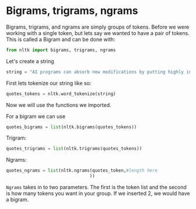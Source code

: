 # Bigrams, trigrams, ngrams

Bigrams, trigrams, and ngrams are simply groups of tokens. Before we were working with a single token, but lets say we wanted to have a pair of tokens. This is called a Bigram and can be done with:

```python
from nltk import bigrams, trigrams, ngrams
```

Let's create a string

```python
string = "AI programs can absorb new modifications by putting highly independent pieces of information together. Hence you can modify even a minute piece of information of program without affecting its structure.""
```

First lets tokenize our string like so:

```python
quotes_tokens = nltk.word_tokenize(string)
```

Now we will use the functions we imported.

For a bigram we can use

```python
quotes_bigrams = list(nltk.bigrams(quotes_tokens))
```

Trigram:

```python
quotes_trigrams = list(nltk.trigrams(quotes_tokens))
```

Ngrams:

```python
quotes_ngrams = list(nltk.ngrams(quotes_token,#length here 
                                ))
```

`Ngrams` takes in to two parameters. The first is the token list and the second is how many tokens you want in your group. If we inserted 2, we would have a bigram.

